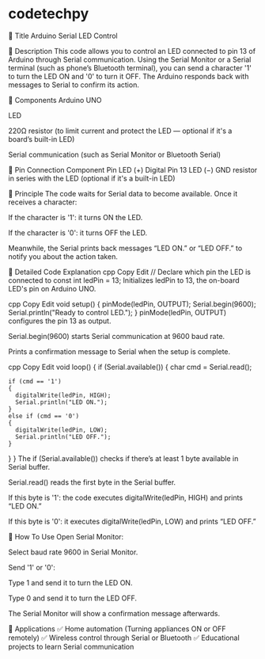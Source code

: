 # codetechpy
🔹 Title
Arduino Serial LED Control

🔹 Description
This code allows you to control an LED connected to pin 13 of Arduino through Serial communication.
Using the Serial Monitor or a Serial terminal (such as phone’s Bluetooth terminal), you can send a character '1' to turn the LED ON and '0' to turn it OFF.
The Arduino responds back with messages to Serial to confirm its action.

🔹 Components
Arduino UNO

LED

220Ω resistor (to limit current and protect the LED — optional if it's a board’s built-in LED)

Serial communication (such as Serial Monitor or Bluetooth Serial)

🔹 Pin Connection
Component	Pin
LED (+)	Digital Pin 13
LED (−)	GND
resistor	in series with the LED (optional if it's a built-in LED)

🔹 Principle
The code waits for Serial data to become available.
Once it receives a character:

If the character is '1': it turns ON the LED.

If the character is '0': it turns OFF the LED.

Meanwhile, the Serial prints back messages “LED ON.” or “LED OFF.” to notify you about the action taken.

🔹 Detailed Code Explanation
cpp
Copy
Edit
// Declare which pin the LED is connected to
const int ledPin = 13;
Initializes ledPin to 13, the on-board LED's pin on Arduino UNO.

cpp
Copy
Edit
void setup()
{
  pinMode(ledPin, OUTPUT);
  Serial.begin(9600);
  Serial.println("Ready to control LED.");
}
pinMode(ledPin, OUTPUT) configures the pin 13 as output.

Serial.begin(9600) starts Serial communication at 9600 baud rate.

Prints a confirmation message to Serial when the setup is complete.

cpp
Copy
Edit
void loop()
{
  if (Serial.available()) 
  {
    char cmd = Serial.read();

    if (cmd == '1') 
    {
      digitalWrite(ledPin, HIGH);
      Serial.println("LED ON.");
    }
    else if (cmd == '0') 
    {
      digitalWrite(ledPin, LOW);
      Serial.println("LED OFF.");
    }
  }
}
The if (Serial.available()) checks if there’s at least 1 byte available in Serial buffer.

Serial.read() reads the first byte in the Serial buffer.

If this byte is '1': the code executes digitalWrite(ledPin, HIGH) and prints “LED ON.”

If this byte is '0': it executes digitalWrite(ledPin, LOW) and prints “LED OFF.”

🔹 How To Use
Open Serial Monitor:

Select baud rate 9600 in Serial Monitor.

Send '1' or '0':

Type 1 and send it to turn the LED ON.

Type 0 and send it to turn the LED OFF.

The Serial Monitor will show a confirmation message afterwards.

🔹 Applications
✅ Home automation (Turning appliances ON or OFF remotely)
✅ Wireless control through Serial or Bluetooth
✅ Educational projects to learn Serial communication
